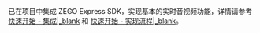 已在项目中集成 ZEGO Express SDK，实现基本的实时音视频功能，详情请参考 [快速开始 - 集成\|_blank](!ExpressAudioSDK-QuickStarts/integration) 和 [快速开始 - 实现流程\|_blank](!ExpressAudioSDK-QuickStarts/Solution_Implementation)。
